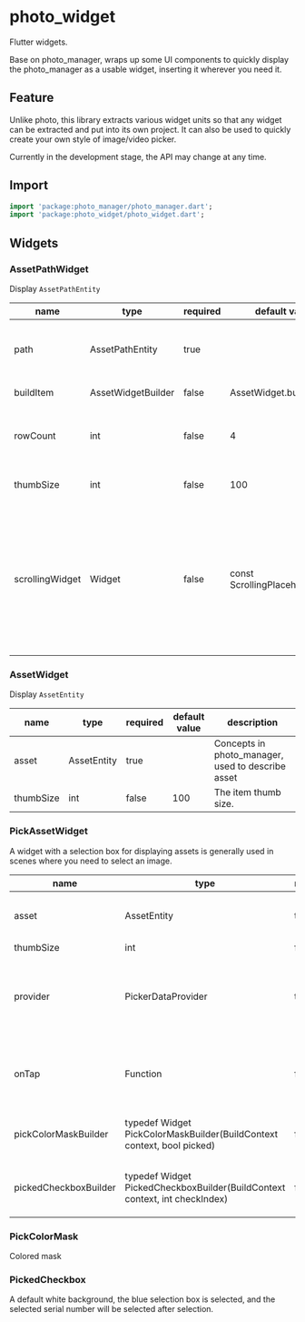 # photo_widget

Flutter widgets.

Base on photo_manager, wraps up some UI components to quickly display the photo_manager as a usable widget, inserting it wherever you need it.

## Feature

Unlike photo, this library extracts various widget units so that any widget can be extracted and put into its own project. It can also be used to quickly create your own style of image/video picker.

Currently in the development stage, the API may change at any time.

## Import

```dart
import 'package:photo_manager/photo_manager.dart';
import 'package:photo_widget/photo_widget.dart';
```

## Widgets

### AssetPathWidget

Display `AssetPathEntity`

| name            | type               | required | default value                | description                                                                                                                                                    |
| --------------- | ------------------ | -------- | ---------------------------- | -------------------------------------------------------------------------------------------------------------------------------------------------------------- |
| path            | AssetPathEntity    | true     |                              | Concepts in photo_manager, used to describe albums                                                                                                             |
| buildItem       | AssetWidgetBuilder | false    | AssetWidget.buildWidget      | Build items in the list                                                                                                                                        |
| rowCount        | int                | false    | 4                            | There are several items in a row, see GridView for details                                                                                                     |
| thumbSize       | int                | false    | 100                          | The size of each item thumbnail                                                                                                                                |
| scrollingWidget | Widget             | false    | const ScrollingPlaceholder() | Since loading an image is a resource-consuming operation, you only start loading images when the scrolling stops, with a placeholder before loading the image. |

### AssetWidget

Display `AssetEntity`

| name      | type        | required | default value | description                                       |
| --------- | ----------- | -------- | ------------- | ------------------------------------------------- |
| asset     | AssetEntity | true     |               | Concepts in photo_manager, used to describe asset |
| thumbSize | int         | false    | 100           | The item thumb size.                              |

### PickAssetWidget

A widget with a selection box for displaying assets is generally used in scenes where you need to select an image.

| name                  | type                                                                       | required | default value             | description                                                                              |
| --------------------- | -------------------------------------------------------------------------- | -------- | ------------------------- | ---------------------------------------------------------------------------------------- |
| asset                 | AssetEntity                                                                | true     |                           | Concepts in photo_manager, used to describe asset                                        |
| thumbSize             | int                                                                        | false    | 100                       |                                                                                          |
| provider              | PickerDataProvider                                                         | true     |                           | This is a provider for picker scenes, and internally maintains the data needed by picker |
| onTap                 | Function                                                                   | false    |                           | Callback when item is clicked, exception, there is a separate response in checkbox area  |
| pickColorMaskBuilder  | typedef Widget PickColorMaskBuilder(BuildContext context, bool picked)     | false    | PickColorMask.buildWidget | Used to mask the image when selected or unselected                                       |
| pickedCheckboxBuilder | typedef Widget PickedCheckboxBuilder(BuildContext context, int checkIndex) | false    |                           | Whether to build the checked flag, the default is a `PickedCheckbox`                     |

### PickColorMask

Colored mask

### PickedCheckbox

A default white background, the blue selection box is selected, and the selected serial number will be selected after selection.
